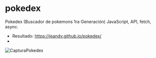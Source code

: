 # pokedex
Pokedex (Buscador de pokemons 1ra Generación) JavaScript, API, fetch, async.

- Resultado: https://jeandv.github.io/pokedex/
- 
![CapturaPokedex](https://user-images.githubusercontent.com/90219458/153736069-9b0d9d94-caf1-4a24-ad83-6e40774209dd.PNG)
